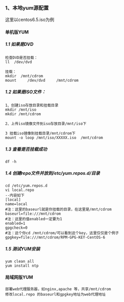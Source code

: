 ### 1、本地yum源配置
这里以centos6.5.iso为例
#### 单机版YUM
##### 1.1 如果是DVD

    检查DVD是否挂载：
    ll  /dev/dvd
    
    挂载：
    mkdir  /mnt/cdrom
    mount     /dev/dvd     /mnt/cdrom
    
    
##### 1.2 如果是ISO文件：

    1、创建iso存放目录和挂载目录
    mkdir /mnt/iso 
    mkdir /mnt/cdrom

    2、上传iso镜像文件到iso存放目录/mnt/iso下

    3 挂载iso镜像到挂载目录/mnt/cdrom下
    mount -o loop /mnt/iso/XXXXX.iso  /mnt/cdrom


##### 1.3 查看是否挂载成功 
    df -h

##### 1.4 创建repo文件并放到/etc/yum.repos.d/目录
    cd /etc/yum.repos.d
    vi local.repo
    --内容如下
    [local]
    name=local
    #注：这里的baseurl就是你挂载的目录，在这里是/mnt/cdrom
    baseurl=file:///mnt/cdrom    
    #注：这里的值enabled一定要为1  
    enabled=1                    
    gpgcheck=0
    #注：这个你cd /mnt/cdrom/可以看到这个key，这里仅仅是个例子
    gpgkey=file:///mnt/cdrom/RPM-GPG-KEY-CentOS-6

##### 1.5 测试YUM安装
    yum clean all
    yum install ntp

#### 局域网版YUM
    部署web代理服务器，如nginx,apache 等，共享/mnt/cdrom
    修改local.repo 的baseurl和gpgkey地址为web代理地址
